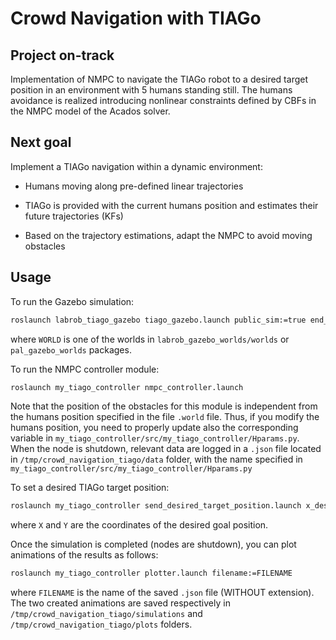 # Crowd Navigation with TIAGo
## Project on-track
Implementation of NMPC to navigate the TIAGo robot to a desired target position in an environment with 5 humans standing still. The humans avoidance is realized introducing nonlinear constraints defined by CBFs in the NMPC model of the Acados solver. 
## Next goal
Implement a TIAGo navigation within a dynamic environment:

-   Humans moving along pre-defined linear trajectories

-   TIAGo is provided with the current humans position and estimates their future trajectories (KFs)

-   Based on the trajectory estimations, adapt the NMPC to avoid moving obstacles

## Usage
To run the Gazebo simulation:
```bash
roslaunch labrob_tiago_gazebo tiago_gazebo.launch public_sim:=true end_effector:=pal-gripper world:=WORLD
```
where `WORLD` is one of the worlds in `labrob_gazebo_worlds/worlds` or `pal_gazebo_worlds` packages.


To run the NMPC controller module:
```bash
roslaunch my_tiago_controller nmpc_controller.launch
```

Note that the position of the obstacles for this module is independent from the humans position specified in the file `.world` file. Thus, if you modify the humans position, you need to properly update also the corresponding variable in `my_tiago_controller/src/my_tiago_controller/Hparams.py`.
When the node is shutdown, relevant data are logged in a `.json` file located in `/tmp/crowd_navigation_tiago/data` folder, with the name specified in `my_tiago_controller/src/my_tiago_controller/Hparams.py`

To set a desired TIAGo target position:
```bash
roslaunch my_tiago_controller send_desired_target_position.launch x_des:=X y_des:=Y
```
where `X` and `Y` are the coordinates of the desired goal position.

Once the simulation is completed (nodes are shutdown), you can plot animations of the results as follows:
```bash
roslaunch my_tiago_controller plotter.launch filename:=FILENAME
```
where `FILENAME` is the name of the saved `.json` file (WITHOUT extension). The two created animations are saved respectively in `/tmp/crowd_navigation_tiago/simulations` and `/tmp/crowd_navigation_tiago/plots` folders.

